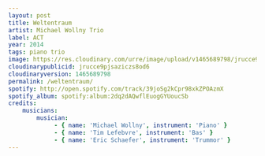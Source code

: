 ```yaml
---
layout: post
title: Weltentraum
artist: Michael Wollny Trio
label: ACT
year: 2014
tags: piano trio
image: https://res.cloudinary.com/urre/image/upload/v1465689798/jrucce9pjsaziczs8od6.jpg
cloudinarypublicid: jrucce9pjsaziczs8od6
cloudinaryversion: 1465689798
permalink: /weltentraum/
spotify: http://open.spotify.com/track/39joSg2kCpr98xkZPOAzmX
spotify_album: spotify:album:2dq2dAQwflEuogGYUoucSb
credits:
    musicians:
        musician:
             - { name: 'Michael Wollny', instrument: 'Piano' }
             - { name: 'Tim Lefebvre', instrument: 'Bas' }
             - { name: 'Eric Schaefer', instrument: 'Trummor' }
---
```


